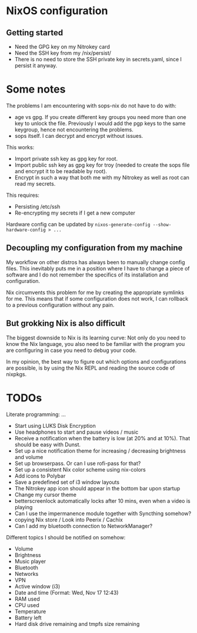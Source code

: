 # NixOS configuration

## Getting started

- Need the GPG key on my Nitrokey card
- Need the SSH key from my /nix/persist/
- There is no need to store the SSH private key in secrets.yaml, since I persist it anyway.

# Some notes

The problems I am encountering with sops-nix do not have to do with:
- age vs gpg. If you create different key groups you need more than one key to unlock the file.
Previously I would add the pgp keys to the same keygroup, hence not encountering the problems.
- sops itself. I can decrypt and encrypt without issues.

This works:
- Import private ssh key as gpg key for root.
- Import public ssh key as gpg key for troy (needed to create the sops file and encrypt it to be readable by root).
- Encrypt in such a way that both me with my Nitrokey as well as root can read my secrets.

This requires:
- Persisting /etc/ssh
- Re-encrypting my secrets if I get a new computer

Hardware config can be updated by `nixos-generate-config --show-hardware-config > ...`

## Decoupling my configuration from my machine

My workflow on other distros has always been to manually change config files. This inevitably puts me in a position where I have to change a piece of software and I do not remember the specifics of its installation and configuration.

Nix circumvents this problem for me by creating the appropriate symlinks for me. This means that if some configuration does not work, I can rollback to a previous configuration without any pain.

## But grokking Nix is also difficult

The biggest downside to Nix is its learning curve: Not only do you need to know the Nix language, you also need to be familiar with the program you are configuring in case you need to debug your code.

In my opinion, the best way to figure out which options and configurations are possible, is by using the Nix REPL and reading the source code of nixpkgs.

# TODOs

Literate programming: ...

- Start using LUKS Disk Encryption
- Use headphones to start and pause videos / music
- Receive a notification when the battery is low (at 20% and at 10%). That should be easy with Dunst.
- Set up a nice notification theme for increasing / decreasing brightness and volume
- Set up browserpass. Or can I use rofi-pass for that?
- Set up a consistent Nix color scheme using nix-colors
- Add icons to Polybar
- Save a predefined set of i3 window layouts
- The Nitrokey app icon should appear in the bottom bar upon startup
- Change my cursor theme
- betterscreenlock automatically locks after 10 mins, even when a video is playing
- Can I use the impermanence module together with Syncthing somehow?
- copying Nix store / Look into Peerix / Cachix
- Can I add my bluetooth connection to NetworkManager?

Different topics I should be notified on somehow:

- Volume
- Brightness
- Music player
- Bluetooth
- Networks
- VPN
- Active window (i3)
- Date and time (Format: Wed, Nov 17 12:43)
- RAM used
- CPU used
- Temperature
- Battery left
- Hard disk drive remaining and tmpfs size remaining
